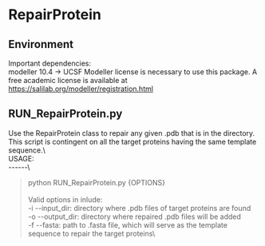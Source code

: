 # RepairProtein

## Environment 
Important dependencies:\
          modeller 10.4 -> UCSF Modeller license is necessary to use this package. A free academic license is available at https://salilab.org/modeller/registration.html 

## RUN_RepairProtein.py 
Use the RepairProtein class to repair any given .pdb that is in the directory. \
This script is contingent on all the target proteins having the same template sequence.\ 
\
USAGE:\
------\
>python RUN_RepairProtein.py {OPTIONS}\
\
Valid options in inlude:\
    -i --input_dir: directory where .pdb files of target proteins are found\
    -o --output_dir: directory where repaired .pdb files will be added\
    -f --fasta: path to .fasta file, which will serve as the template sequence to repair the target proteins\



